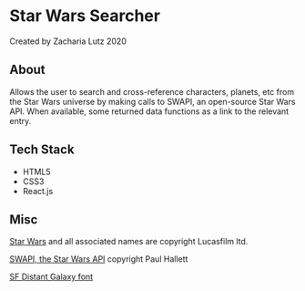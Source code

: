 # Star Wars Searcher
Created by Zacharia Lutz 2020

## About

Allows the user to search and cross-reference characters, planets, etc from the Star Wars universe by making calls to SWAPI, an open-source Star Wars API. When available, some returned data functions as a link to the relevant entry.

## Tech Stack

- HTML5
- CSS3
- React.js

## Misc

[Star Wars](https://www.starwars.com) and all associated names are copyright Lucasfilm ltd.

[SWAPI, the Star Wars API](https://swapi.co) copyright Paul Hallett

[SF Distant Galaxy font](https://www.dafont.com/sf-distant-galaxy.font)